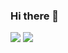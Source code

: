 ### Hi there 👋

<a href=&quothttps://github.com/mahdi-rezainiya>
<img align=&quotcenter&quot src=&quothttps://github-readme-stats.vercel.app/api?username=mahdi_rezainiya_icons=true&count_private=true&include_all_commits=true&quot /></a>

<a href=&quothttps://github.com/mahdi-rezainiya>
<img align=&quotcenter&quot src=&quothttps://github-readme-stats.vercel.app/api/top-langs/?username=mahdi-rezainiya />
</a>
